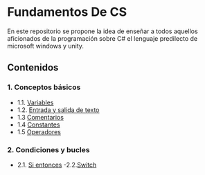 # Fundamentos De CS
En este repositorio se propone la idea de enseñar a todos aquellos aficionados de la programación sobre C# el lenguaje predilecto de microsoft windows y unity.
## Contenidos
### 1. Conceptos básicos
- 1.1. [Variables](https://github.com/DIRM2705/PrincipiosDeCs/blob/main/Conceptos%20b%C3%A1sicos/Variables.cs "Variables")
- 1.2. [Entrada y salida de texto](https://github.com/DIRM2705/PrincipiosDeCs/blob/main/Conceptos%20b%C3%A1sicos/EntradaYSalida.cs "Entrada y salida de texto")
- 1.3 [Comentarios](https://github.com/DIRM2705/PrincipiosDeCs/blob/main/Conceptos%20b%C3%A1sicos/Comentarios.cs "Comentarios")
- 1.4 [Constantes](https://github.com/DIRM2705/PrincipiosDeCs/blob/main/Conceptos%20b%C3%A1sicos/Constantes.cs "Constantes") 
- 1.5 [Operadores](https://github.com/DIRM2705/PrincipiosDeCs/blob/main/Conceptos%20b%C3%A1sicos/Operadores.cs "Operadores")
### 2. Condiciones y bucles
- 2.1. [Si entonces](https://github.com/DIRM2705/PrincipiosDeCs/blob/main/Condicionales%20y%20bucles/SiEntonces.cs "Si entonces")
-2.2.[Switch](https://github.com/DIRM2705/PrincipiosDeCs/blob/main/Condicionales%20y%20bucles/Switch.cs "Switch")